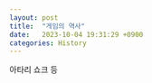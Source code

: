 ```yaml
---
layout: post
title:  "게임의 역사"
date:   2023-10-04 19:31:29 +0900
categories: History
---
```


아타리 쇼크 등